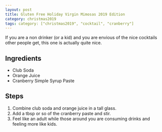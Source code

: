 ```yaml
---
layout: post
title: Gluten Free Holiday Virgin Mimosas 2019 Edition
category: christmas2019
tags: category: ["christmas2019", "cocktail", "cranberry"]
---
```

If you are a non drinker (or a kid) and you are envious of the nice cocktails other people get, this one is actually quite nice.

## Ingredients

* Club Soda
* Orange Juice
* Cranberry Simple Syrup Paste

## Steps

1. Combine club soda and orange juice in a tall glass.
2. Add a tbsp or so of the cranberry paste and stir.
3. Feel like an adult while those around you are consuming drinks and feeling more like kids.
